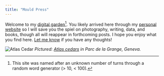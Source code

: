 ```yaml
---
title: "Mould Press"
---
```


<link rel="stylesheet" href="https://edwardtufte.github.io/tufte-css/tufte.css" type="text/css">

Welcome to my [digital garden](tab:https://www.technologyreview.com/2020/09/03/1007716/digital-gardens-let-you-cultivate-your-own-little-bit-of-the-internet/)[^1]. You likely arrived here through my [personal website](tab:https://surbhib.me/) so I will save you the spiel on photography, writing, data, and books, though all will reappear in forthcoming posts. I hope you enjoy what you find here. [Let me know](tab:https://twitter.com/_surbhib) if you have any thoughts!

![Atlas Cedar](https://i.imgur.com/E26ZsYK.jpeg)
_Pictured: [Atlas cedars](tab:https://www.inaturalist.org/taxa/136234-Cedrus-atlantica) in Parc de la Grange, Geneva._

[^1]: This site was named after an unknown number of turns through a random word generator (> 10, < 100).